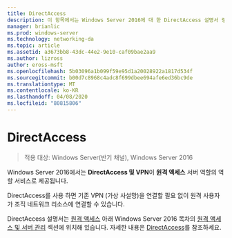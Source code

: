 ```yaml
---
title: DirectAccess
description: 이 항목에서는 Windows Server 2016에 대 한 DirectAccess 설명서 링크를 제공 합니다.
manager: brianlic
ms.prod: windows-server
ms.technology: networking-da
ms.topic: article
ms.assetid: a3673bb8-43dc-44e2-9e10-caf09bae2aa9
ms.author: lizross
author: eross-msft
ms.openlocfilehash: 5b03096a1b099f59e95d1a20028922a1817d534f
ms.sourcegitcommit: b00d7c8968c4adc8f699dbee694afe6ed36bc9de
ms.translationtype: MT
ms.contentlocale: ko-KR
ms.lasthandoff: 04/08/2020
ms.locfileid: "80815806"
---
```

# <a name="directaccess"></a>DirectAccess

>적용 대상: Windows Server(반기 채널), Windows Server 2016

Windows Server 2016에서는 **DirectAccess 및 VPN**이 **원격 액세스** 서버 역할의 역할 서비스로 제공됩니다.

DirectAccess를 사용 하면 기존 VPN (가상 사설망)을 연결할 필요 없이 원격 사용자가 조직 네트워크 리소스에 연결할 수 있습니다. 

DirectAccess 설명서는 [원격 액세스](https://docs.microsoft.com/windows-server/remote/) 아래 Windows Server 2016 목차의 [원격 액세스 및 서버 관리](https://docs.microsoft.com/windows-server/remote/remote-access/remote-access) 섹션에 위치해 있습니다. 자세한 내용은 [DirectAccess](directaccess/DirectAccess.md)를 참조하세요.